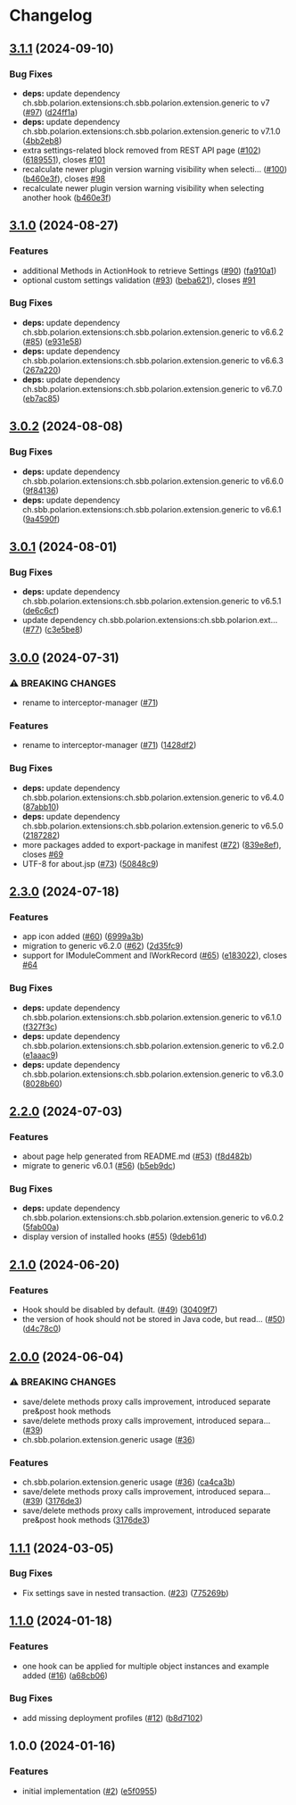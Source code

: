 # Changelog

## [3.1.1](https://github.com/SchweizerischeBundesbahnen/ch.sbb.polarion.extension.interceptor-manager/compare/v3.1.0...v3.1.1) (2024-09-10)


### Bug Fixes

* **deps:** update dependency ch.sbb.polarion.extensions:ch.sbb.polarion.extension.generic to v7 ([#97](https://github.com/SchweizerischeBundesbahnen/ch.sbb.polarion.extension.interceptor-manager/issues/97)) ([d24ff1a](https://github.com/SchweizerischeBundesbahnen/ch.sbb.polarion.extension.interceptor-manager/commit/d24ff1aeeb3ce66ca42fae9d0047d38d0612b14a))
* **deps:** update dependency ch.sbb.polarion.extensions:ch.sbb.polarion.extension.generic to v7.1.0 ([4bb2eb8](https://github.com/SchweizerischeBundesbahnen/ch.sbb.polarion.extension.interceptor-manager/commit/4bb2eb829dac319c4c16f311487a2e5e4e4f5743))
* extra settings-related block removed from REST API page ([#102](https://github.com/SchweizerischeBundesbahnen/ch.sbb.polarion.extension.interceptor-manager/issues/102)) ([6189551](https://github.com/SchweizerischeBundesbahnen/ch.sbb.polarion.extension.interceptor-manager/commit/61895510751382d8c09187e83b5d9544bf3df0a7)), closes [#101](https://github.com/SchweizerischeBundesbahnen/ch.sbb.polarion.extension.interceptor-manager/issues/101)
* recalculate newer plugin version warning visibility when selecti… ([#100](https://github.com/SchweizerischeBundesbahnen/ch.sbb.polarion.extension.interceptor-manager/issues/100)) ([b460e3f](https://github.com/SchweizerischeBundesbahnen/ch.sbb.polarion.extension.interceptor-manager/commit/b460e3f7c9861bba9adb25981442fb00615e5ea1)), closes [#98](https://github.com/SchweizerischeBundesbahnen/ch.sbb.polarion.extension.interceptor-manager/issues/98)
* recalculate newer plugin version warning visibility when selecting another hook ([b460e3f](https://github.com/SchweizerischeBundesbahnen/ch.sbb.polarion.extension.interceptor-manager/commit/b460e3f7c9861bba9adb25981442fb00615e5ea1))

## [3.1.0](https://github.com/SchweizerischeBundesbahnen/ch.sbb.polarion.extension.interceptor-manager/compare/v3.0.2...v3.1.0) (2024-08-27)


### Features

* additional Methods in ActionHook to retrieve Settings ([#90](https://github.com/SchweizerischeBundesbahnen/ch.sbb.polarion.extension.interceptor-manager/issues/90)) ([fa910a1](https://github.com/SchweizerischeBundesbahnen/ch.sbb.polarion.extension.interceptor-manager/commit/fa910a18e1b9bdadc9809929f36af34731dfd8ca))
* optional custom settings validation ([#93](https://github.com/SchweizerischeBundesbahnen/ch.sbb.polarion.extension.interceptor-manager/issues/93)) ([beba621](https://github.com/SchweizerischeBundesbahnen/ch.sbb.polarion.extension.interceptor-manager/commit/beba621261d32949dddd06b4f700b57287181cf4)), closes [#91](https://github.com/SchweizerischeBundesbahnen/ch.sbb.polarion.extension.interceptor-manager/issues/91)


### Bug Fixes

* **deps:** update dependency ch.sbb.polarion.extensions:ch.sbb.polarion.extension.generic to v6.6.2 ([#85](https://github.com/SchweizerischeBundesbahnen/ch.sbb.polarion.extension.interceptor-manager/issues/85)) ([e931e58](https://github.com/SchweizerischeBundesbahnen/ch.sbb.polarion.extension.interceptor-manager/commit/e931e587aa08782228c9619508496ef54dd72431))
* **deps:** update dependency ch.sbb.polarion.extensions:ch.sbb.polarion.extension.generic to v6.6.3 ([267a220](https://github.com/SchweizerischeBundesbahnen/ch.sbb.polarion.extension.interceptor-manager/commit/267a220ab3aa26633c32669688e040c617f721af))
* **deps:** update dependency ch.sbb.polarion.extensions:ch.sbb.polarion.extension.generic to v6.7.0 ([eb7ac85](https://github.com/SchweizerischeBundesbahnen/ch.sbb.polarion.extension.interceptor-manager/commit/eb7ac8510926a46e6d9864f8592b9a390a66d581))

## [3.0.2](https://github.com/SchweizerischeBundesbahnen/ch.sbb.polarion.extension.interceptor-manager/compare/v3.0.1...v3.0.2) (2024-08-08)


### Bug Fixes

* **deps:** update dependency ch.sbb.polarion.extensions:ch.sbb.polarion.extension.generic to v6.6.0 ([9f84136](https://github.com/SchweizerischeBundesbahnen/ch.sbb.polarion.extension.interceptor-manager/commit/9f84136f761bb37b7e60bbeb91d6a7f88689665d))
* **deps:** update dependency ch.sbb.polarion.extensions:ch.sbb.polarion.extension.generic to v6.6.1 ([9a4590f](https://github.com/SchweizerischeBundesbahnen/ch.sbb.polarion.extension.interceptor-manager/commit/9a4590f5c5a0b01d9f87c94a4d40ea05c2e037e8))

## [3.0.1](https://github.com/SchweizerischeBundesbahnen/ch.sbb.polarion.extension.interceptor-manager/compare/v3.0.0...v3.0.1) (2024-08-01)


### Bug Fixes

* **deps:** update dependency ch.sbb.polarion.extensions:ch.sbb.polarion.extension.generic to v6.5.1 ([de6c6cf](https://github.com/SchweizerischeBundesbahnen/ch.sbb.polarion.extension.interceptor-manager/commit/de6c6cfd577c95136b13605ad671de1d128fb0f5))
* update dependency ch.sbb.polarion.extensions:ch.sbb.polarion.ext… ([#77](https://github.com/SchweizerischeBundesbahnen/ch.sbb.polarion.extension.interceptor-manager/issues/77)) ([c3e5be8](https://github.com/SchweizerischeBundesbahnen/ch.sbb.polarion.extension.interceptor-manager/commit/c3e5be8c77bc11c6747e5c5d735f343a8c7a30c1))

## [3.0.0](https://github.com/SchweizerischeBundesbahnen/ch.sbb.polarion.extension.interceptor-manager/compare/v2.3.0...v3.0.0) (2024-07-31)


### ⚠ BREAKING CHANGES

* rename to interceptor-manager ([#71](https://github.com/SchweizerischeBundesbahnen/ch.sbb.polarion.extension.interceptor-manager/issues/71))

### Features

* rename to interceptor-manager ([#71](https://github.com/SchweizerischeBundesbahnen/ch.sbb.polarion.extension.interceptor-manager/issues/71)) ([1428df2](https://github.com/SchweizerischeBundesbahnen/ch.sbb.polarion.extension.interceptor-manager/commit/1428df22af27d3065dfe5f0ce2da010dbff8eaaa))


### Bug Fixes

* **deps:** update dependency ch.sbb.polarion.extensions:ch.sbb.polarion.extension.generic to v6.4.0 ([87abb10](https://github.com/SchweizerischeBundesbahnen/ch.sbb.polarion.extension.interceptor-manager/commit/87abb10905de2b4d72ac6c605ca8d1496c391030))
* **deps:** update dependency ch.sbb.polarion.extensions:ch.sbb.polarion.extension.generic to v6.5.0 ([2187282](https://github.com/SchweizerischeBundesbahnen/ch.sbb.polarion.extension.interceptor-manager/commit/21872821e50e78db0e67c1c50f8e99ed78214246))
* more packages added to export-package in manifest ([#72](https://github.com/SchweizerischeBundesbahnen/ch.sbb.polarion.extension.interceptor-manager/issues/72)) ([839e8ef](https://github.com/SchweizerischeBundesbahnen/ch.sbb.polarion.extension.interceptor-manager/commit/839e8ef5d338f350a6a76ba3b789b18ce36cac84)), closes [#69](https://github.com/SchweizerischeBundesbahnen/ch.sbb.polarion.extension.interceptor-manager/issues/69)
* UTF-8 for about.jsp ([#73](https://github.com/SchweizerischeBundesbahnen/ch.sbb.polarion.extension.interceptor-manager/issues/73)) ([50848c9](https://github.com/SchweizerischeBundesbahnen/ch.sbb.polarion.extension.interceptor-manager/commit/50848c97fa711496575010e81a27121f036d325f))

## [2.3.0](https://github.com/SchweizerischeBundesbahnen/ch.sbb.polarion.extension.interceptor-manager/compare/v2.2.0...v2.3.0) (2024-07-18)


### Features

* app icon added ([#60](https://github.com/SchweizerischeBundesbahnen/ch.sbb.polarion.extension.interceptor-manager/issues/60)) ([6999a3b](https://github.com/SchweizerischeBundesbahnen/ch.sbb.polarion.extension.interceptor-manager/commit/6999a3ba90fb18fab7ebc855d3965d5d6e99b991))
* migration to generic v6.2.0 ([#62](https://github.com/SchweizerischeBundesbahnen/ch.sbb.polarion.extension.interceptor-manager/issues/62)) ([2d35fc9](https://github.com/SchweizerischeBundesbahnen/ch.sbb.polarion.extension.interceptor-manager/commit/2d35fc9c71adbc11616093be6658e82cede9c4ff))
* support for IModuleComment and IWorkRecord ([#65](https://github.com/SchweizerischeBundesbahnen/ch.sbb.polarion.extension.interceptor-manager/issues/65)) ([e183022](https://github.com/SchweizerischeBundesbahnen/ch.sbb.polarion.extension.interceptor-manager/commit/e18302269df6bda6e87b8f3ac3f23410efcfcfb4)), closes [#64](https://github.com/SchweizerischeBundesbahnen/ch.sbb.polarion.extension.interceptor-manager/issues/64)


### Bug Fixes

* **deps:** update dependency ch.sbb.polarion.extensions:ch.sbb.polarion.extension.generic to v6.1.0 ([f327f3c](https://github.com/SchweizerischeBundesbahnen/ch.sbb.polarion.extension.interceptor-manager/commit/f327f3c5d0fb0704cd621b1b9ffdab8e8a480cd7))
* **deps:** update dependency ch.sbb.polarion.extensions:ch.sbb.polarion.extension.generic to v6.2.0 ([e1aaac9](https://github.com/SchweizerischeBundesbahnen/ch.sbb.polarion.extension.interceptor-manager/commit/e1aaac95955441bf598cdbacaa173601125d3684))
* **deps:** update dependency ch.sbb.polarion.extensions:ch.sbb.polarion.extension.generic to v6.3.0 ([8028b60](https://github.com/SchweizerischeBundesbahnen/ch.sbb.polarion.extension.interceptor-manager/commit/8028b60d8f5dad297d885c6f7c9bc3f053c4d829))

## [2.2.0](https://github.com/SchweizerischeBundesbahnen/ch.sbb.polarion.extension.interceptor-manager/compare/v2.1.0...v2.2.0) (2024-07-03)


### Features

* about page help generated from README.md ([#53](https://github.com/SchweizerischeBundesbahnen/ch.sbb.polarion.extension.interceptor-manager/issues/53)) ([f8d482b](https://github.com/SchweizerischeBundesbahnen/ch.sbb.polarion.extension.interceptor-manager/commit/f8d482b898ff0b59dc8a5f654fd33546b8f7c1fa))
* migrate to generic v6.0.1 ([#56](https://github.com/SchweizerischeBundesbahnen/ch.sbb.polarion.extension.interceptor-manager/issues/56)) ([b5eb9dc](https://github.com/SchweizerischeBundesbahnen/ch.sbb.polarion.extension.interceptor-manager/commit/b5eb9dcb31cc3cbf205326dca94dd7b54c99204f))


### Bug Fixes

* **deps:** update dependency ch.sbb.polarion.extensions:ch.sbb.polarion.extension.generic to v6.0.2 ([5fab00a](https://github.com/SchweizerischeBundesbahnen/ch.sbb.polarion.extension.interceptor-manager/commit/5fab00abeb4fd130b528bed1868d59346701e725))
* display version of installed hooks ([#55](https://github.com/SchweizerischeBundesbahnen/ch.sbb.polarion.extension.interceptor-manager/issues/55)) ([9deb61d](https://github.com/SchweizerischeBundesbahnen/ch.sbb.polarion.extension.interceptor-manager/commit/9deb61d36ddde6e974645490176d6cc9ced4e96b))

## [2.1.0](https://github.com/SchweizerischeBundesbahnen/ch.sbb.polarion.extension.interceptor-manager/compare/v2.0.0...v2.1.0) (2024-06-20)


### Features

* Hook should be disabled by default. ([#49](https://github.com/SchweizerischeBundesbahnen/ch.sbb.polarion.extension.interceptor-manager/issues/49)) ([30409f7](https://github.com/SchweizerischeBundesbahnen/ch.sbb.polarion.extension.interceptor-manager/commit/30409f734047245a3011798b46b48eda5e678433))
* the version of hook should not be stored in Java code, but read… ([#50](https://github.com/SchweizerischeBundesbahnen/ch.sbb.polarion.extension.interceptor-manager/issues/50)) ([d4c78c0](https://github.com/SchweizerischeBundesbahnen/ch.sbb.polarion.extension.interceptor-manager/commit/d4c78c0ecd87637d006aa0f7e6daadced1807464))

## [2.0.0](https://github.com/SchweizerischeBundesbahnen/ch.sbb.polarion.extension.interceptor-manager/compare/v1.1.1...v2.0.0) (2024-06-04)


### ⚠ BREAKING CHANGES

* save/delete methods proxy calls improvement, introduced separate pre&post hook methods
* save/delete methods proxy calls improvement, introduced separa… ([#39](https://github.com/SchweizerischeBundesbahnen/ch.sbb.polarion.extension.interceptor-manager/issues/39))
* ch.sbb.polarion.extension.generic usage ([#36](https://github.com/SchweizerischeBundesbahnen/ch.sbb.polarion.extension.interceptor-manager/issues/36))

### Features

* ch.sbb.polarion.extension.generic usage ([#36](https://github.com/SchweizerischeBundesbahnen/ch.sbb.polarion.extension.interceptor-manager/issues/36)) ([ca4ca3b](https://github.com/SchweizerischeBundesbahnen/ch.sbb.polarion.extension.interceptor-manager/commit/ca4ca3b418a2aadce21d2340fa651ee09703c601))
* save/delete methods proxy calls improvement, introduced separa… ([#39](https://github.com/SchweizerischeBundesbahnen/ch.sbb.polarion.extension.interceptor-manager/issues/39)) ([3176de3](https://github.com/SchweizerischeBundesbahnen/ch.sbb.polarion.extension.interceptor-manager/commit/3176de34ea5842b292539b9cd981f3521f7e4af8))
* save/delete methods proxy calls improvement, introduced separate pre&post hook methods ([3176de3](https://github.com/SchweizerischeBundesbahnen/ch.sbb.polarion.extension.interceptor-manager/commit/3176de34ea5842b292539b9cd981f3521f7e4af8))

## [1.1.1](https://github.com/SchweizerischeBundesbahnen/ch.sbb.polarion.extension.interceptor-manager/compare/v1.1.0...v1.1.1) (2024-03-05)


### Bug Fixes

* Fix settings save in nested transaction. ([#23](https://github.com/SchweizerischeBundesbahnen/ch.sbb.polarion.extension.interceptor-manager/issues/23)) ([775269b](https://github.com/SchweizerischeBundesbahnen/ch.sbb.polarion.extension.interceptor-manager/commit/775269b7c6ad7f05f2275289ba3809e91f698098))

## [1.1.0](https://github.com/SchweizerischeBundesbahnen/ch.sbb.polarion.extension.interceptor-manager/compare/v1.0.0...v1.1.0) (2024-01-18)


### Features

* one hook can be applied for multiple object instances and example added ([#16](https://github.com/SchweizerischeBundesbahnen/ch.sbb.polarion.extension.interceptor-manager/issues/16)) ([a68cb06](https://github.com/SchweizerischeBundesbahnen/ch.sbb.polarion.extension.interceptor-manager/commit/a68cb06045f4fd5d9c27370b79a4f4f47dbc20da))


### Bug Fixes

* add missing deployment profiles ([#12](https://github.com/SchweizerischeBundesbahnen/ch.sbb.polarion.extension.interceptor-manager/issues/12)) ([b8d7102](https://github.com/SchweizerischeBundesbahnen/ch.sbb.polarion.extension.interceptor-manager/commit/b8d7102d76b49796c9ba313111afff5f928d5f87))

## 1.0.0 (2024-01-16)


### Features

* initial implementation ([#2](https://github.com/SchweizerischeBundesbahnen/ch.sbb.polarion.extension.interceptor-manager/issues/2)) ([e5f0955](https://github.com/SchweizerischeBundesbahnen/ch.sbb.polarion.extension.interceptor-manager/commit/e5f095500d039356234a33ec6759b7c0ed8d1707))
